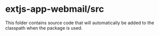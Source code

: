# extjs-app-webmail/src

This folder contains source code that will automatically be added to the classpath when
the package is used.
